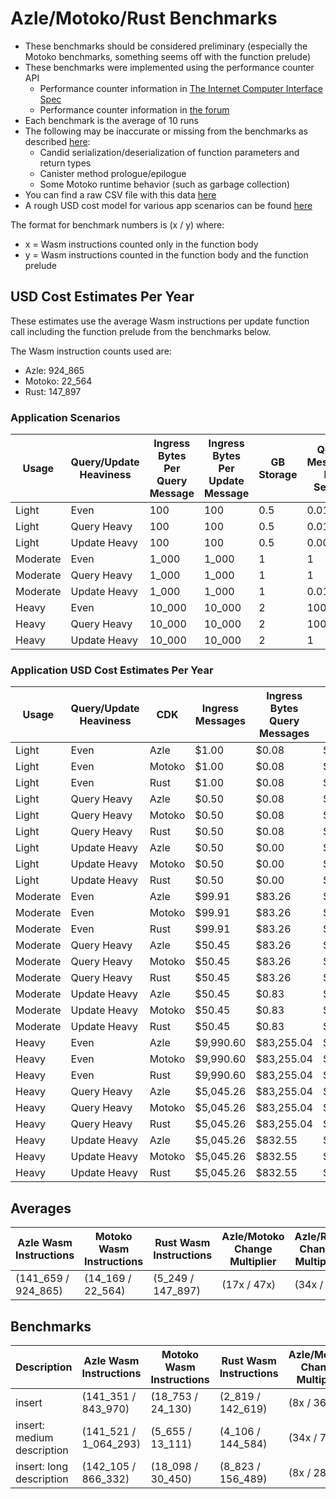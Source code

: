 # Azle/Motoko/Rust Benchmarks

-   These benchmarks should be considered preliminary (especially the Motoko benchmarks, something seems off with the function prelude)
-   These benchmarks were implemented using the performance counter API
    -   Performance counter information in [The Internet Computer Interface Spec](https://internetcomputer.org/docs/current/references/ic-interface-spec/#system-api-imports)
    -   Performance counter information in [the forum](https://forum.dfinity.org/t/introducing-performance-counter-on-the-internet-computer/14027)
-   Each benchmark is the average of 10 runs
-   The following may be inaccurate or missing from the benchmarks as described [here](https://forum.dfinity.org/t/introducing-performance-counter-on-the-internet-computer/14027):
    -   Candid serialization/deserialization of function parameters and return types
    -   Canister method prologue/epilogue
    -   Some Motoko runtime behavior (such as garbage collection)
-   You can find a raw CSV file with this data [here](./benchmarks.csv)
-   A rough USD cost model for various app scenarios can be found [here](https://docs.google.com/spreadsheets/d/1PQ53R9hYE1fuMB_z-Bl6dyymm7end7rVJ85TvGEh0BQ)

The format for benchmark numbers is (x / y) where:

-   x = Wasm instructions counted only in the function body
-   y = Wasm instructions counted in the function body and the function prelude

## USD Cost Estimates Per Year

These estimates use the average Wasm instructions per update function call including the function prelude from the benchmarks below.

The Wasm instruction counts used are:

-   Azle: 924_865
-   Motoko: 22_564
-   Rust: 147_897

### Application Scenarios

| Usage    | Query/Update Heaviness | Ingress Bytes Per Query Message | Ingress Bytes Per Update Message | GB Storage | Query Messages Per Second | Update Messages Per Second | Xnet Calls Per Second | Xnet Call Bytes |
| -------- | ---------------------- | ------------------------------- | -------------------------------- | ---------- | ------------------------- | -------------------------- | --------------------- | --------------- |
| Light    | Even                   | 100                             | 100                              | 0.5        | 0.01                      | 0.01                       | 0.001                 | 20              |
| Light    | Query Heavy            | 100                             | 100                              | 0.5        | 0.01                      | 0.0001                     | 0.001                 | 20              |
| Light    | Update Heavy           | 100                             | 100                              | 0.5        | 0.0001                    | 0.01                       | 0.001                 | 20              |
| Moderate | Even                   | 1_000                           | 1_000                            | 1          | 1                         | 1                          | 0.1                   | 200             |
| Moderate | Query Heavy            | 1_000                           | 1_000                            | 1          | 1                         | 0.01                       | 0.1                   | 200             |
| Moderate | Update Heavy           | 1_000                           | 1_000                            | 1          | 0.01                      | 1                          | 0.1                   | 200             |
| Heavy    | Even                   | 10_000                          | 10_000                           | 2          | 100                       | 100                        | 10                    | 2_000           |
| Heavy    | Query Heavy            | 10_000                          | 10_000                           | 2          | 100                       | 1                          | 10                    | 2_000           |
| Heavy    | Update Heavy           | 10_000                          | 10_000                           | 2          | 1                         | 100                        | 10                    | 2_000           |

### Application USD Cost Estimates Per Year

| Usage    | Query/Update Heaviness | CDK    | Ingress Messages | Ingress Bytes Query Messages | Ingress Bytes Update Messages | Update Messages | Update Instructions | Xnet Calls | Xnet Byte Transmission | GB Storage | Total Cost  |
| -------- | ---------------------- | ------ | ---------------- | ---------------------------- | ----------------------------- | --------------- | ------------------- | ---------- | ---------------------- | ---------- | ----------- |
| Light    | Even                   | Azle   | $1.00            | $0.08                        | $0.08                         | $0.25           | $0.15               | $0.01      | $0.00                  | $2.64      | $4.22       |
| Light    | Even                   | Motoko | $1.00            | $0.08                        | $0.08                         | $0.25           | $0.00               | $0.01      | $0.00                  | $2.64      | $4.07       |
| Light    | Even                   | Rust   | $1.00            | $0.08                        | $0.08                         | $0.25           | $0.02               | $0.01      | $0.00                  | $2.64      | $4.09       |
| Light    | Query Heavy            | Azle   | $0.50            | $0.08                        | $0.00                         | $0.00           | $0.00               | $0.01      | $0.00                  | $2.64      | $3.25       |
| Light    | Query Heavy            | Motoko | $0.50            | $0.08                        | $0.00                         | $0.00           | $0.00               | $0.01      | $0.00                  | $2.64      | $3.25       |
| Light    | Query Heavy            | Rust   | $0.50            | $0.08                        | $0.00                         | $0.00           | $0.00               | $0.01      | $0.00                  | $2.64      | $3.25       |
| Light    | Update Heavy           | Azle   | $0.50            | $0.00                        | $0.08                         | $0.25           | $0.15               | $0.01      | $0.00                  | $2.64      | $3.64       |
| Light    | Update Heavy           | Motoko | $0.50            | $0.00                        | $0.08                         | $0.25           | $0.00               | $0.01      | $0.00                  | $2.64      | $3.49       |
| Light    | Update Heavy           | Rust   | $0.50            | $0.00                        | $0.08                         | $0.25           | $0.02               | $0.01      | $0.00                  | $2.64      | $3.51       |
| Moderate | Even                   | Azle   | $99.91           | $83.26                       | $83.26                        | $24.56          | $15.40              | $1.08      | $0.83                  | $5.29      | $313.58     |
| Moderate | Even                   | Motoko | $99.91           | $83.26                       | $83.26                        | $24.56          | $0.38               | $1.08      | $0.83                  | $5.29      | $298.55     |
| Moderate | Even                   | Rust   | $99.91           | $83.26                       | $83.26                        | $24.56          | $2.46               | $1.08      | $0.83                  | $5.29      | $300.64     |
| Moderate | Query Heavy            | Azle   | $50.45           | $83.26                       | $0.83                         | $0.25           | $0.15               | $1.08      | $0.83                  | $5.29      | $142.14     |
| Moderate | Query Heavy            | Motoko | $50.45           | $83.26                       | $0.83                         | $0.25           | $0.00               | $1.08      | $0.83                  | $5.29      | $141.99     |
| Moderate | Query Heavy            | Rust   | $50.45           | $83.26                       | $0.83                         | $0.25           | $0.02               | $1.08      | $0.83                  | $5.29      | $142.01     |
| Moderate | Update Heavy           | Azle   | $50.45           | $0.83                        | $83.26                        | $24.56          | $15.40              | $1.08      | $0.83                  | $5.29      | $181.70     |
| Moderate | Update Heavy           | Motoko | $50.45           | $0.83                        | $83.26                        | $24.56          | $0.38               | $1.08      | $0.83                  | $5.29      | $166.68     |
| Moderate | Update Heavy           | Rust   | $50.45           | $0.83                        | $83.26                        | $24.56          | $2.46               | $1.08      | $0.83                  | $5.29      | $168.76     |
| Heavy    | Even                   | Azle   | $9,990.60        | $83,255.04                   | $83,255.04                    | $2,456.02       | $1,539.99           | $108.23    | $832.55                | $10.57     | $181,448.06 |
| Heavy    | Even                   | Motoko | $9,990.60        | $83,255.04                   | $83,255.04                    | $2,456.02       | $37.57              | $108.23    | $832.55                | $10.57     | $179,945.63 |
| Heavy    | Even                   | Rust   | $9,990.60        | $83,255.04                   | $83,255.04                    | $2,456.02       | $246.26             | $108.23    | $832.55                | $10.57     | $180,154.33 |
| Heavy    | Query Heavy            | Azle   | $5,045.26        | $83,255.04                   | $832.55                       | $24.56          | $15.40              | $108.23    | $832.55                | $10.57     | $90,124.16  |
| Heavy    | Query Heavy            | Motoko | $5,045.26        | $83,255.04                   | $832.55                       | $24.56          | $0.38               | $108.23    | $832.55                | $10.57     | $90,109.14  |
| Heavy    | Query Heavy            | Rust   | $5,045.26        | $83,255.04                   | $832.55                       | $24.56          | $2.46               | $108.23    | $832.55                | $10.57     | $90,111.22  |
| Heavy    | Update Heavy           | Azle   | $5,045.26        | $832.55                      | $83,255.04                    | $2,456.02       | $1,539.99           | $108.23    | $832.55                | $10.57     | $94,080.22  |
| Heavy    | Update Heavy           | Motoko | $5,045.26        | $832.55                      | $83,255.04                    | $2,456.02       | $37.57              | $108.23    | $832.55                | $10.57     | $92,577.80  |
| Heavy    | Update Heavy           | Rust   | $5,045.26        | $832.55                      | $83,255.04                    | $2,456.02       | $246.26             | $108.23    | $832.55                | $10.57     | $92,786.49  |

## Averages

| Azle Wasm Instructions | Motoko Wasm Instructions | Rust Wasm Instructions | Azle/Motoko Change Multiplier | Azle/Rust Change Multiplier | Motoko/Azle Change Multiplier | Motoko/Rust Change Multiplier | Rust/Azle Change Multiplier | Rust/Motoko Change Multiplier |
| ---------------------- | ------------------------ | ---------------------- | ----------------------------- | --------------------------- | ----------------------------- | ----------------------------- | --------------------------- | ----------------------------- |
| (141_659 / 924_865)    | (14_169 / 22_564)        | (5_249 / 147_897)      | (17x / 47x)                   | (34x / 6x)                  | (-17x / -47x)                 | (3x / -8x)                    | (-34x / -6x)                | (-3x / 8x)                    |

## Benchmarks

| Description                | Azle Wasm Instructions | Motoko Wasm Instructions | Rust Wasm Instructions | Azle/Motoko Change Multiplier | Azle/Rust Change Multiplier | Motoko/Azle Change Multiplier | Motoko/Rust Change Multiplier | Rust/Azle Change Multiplier | Rust/Motoko Change Multiplier |
| -------------------------- | ---------------------- | ------------------------ | ---------------------- | ----------------------------- | --------------------------- | ----------------------------- | ----------------------------- | --------------------------- | ----------------------------- |
| insert                     | (141_351 / 843_970)    | (18_753 / 24_130)        | (2_819 / 142_619)      | (8x / 36x)                    | (51x / 6x)                  | (-8x / -36x)                  | (7x / -6x)                    | (-51x / -6x)                | (-7x / 6x)                    |
| insert: medium description | (141_521 / 1_064_293)  | (5_655 / 13_111)         | (4_106 / 144_584)      | (34x / 78x)                   | (35x / 7x)                  | (-34x / -78x)                 | (-0x / -12x)                  | (-35x / -7x)                | (0x / 12x)                    |
| insert: long description   | (142_105 / 866_332)    | (18_098 / 30_450)        | (8_823 / 156_489)      | (8x / 28x)                    | (16x / 6x)                  | (-8x / -28x)                  | (2x / -5x)                    | (-16x / -6x)                | (-2x / 5x)                    |
